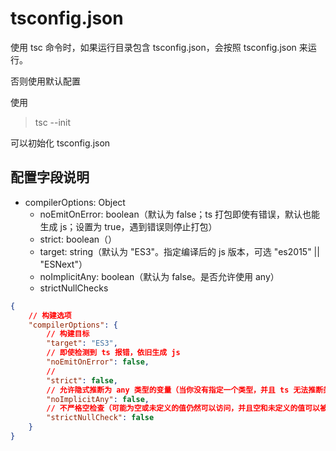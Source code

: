 # tsconfig.json

使用 tsc 命令时，如果运行目录包含 tsconfig.json，会按照 tsconfig.json 来运行。

否则使用默认配置

使用

> tsc --init

可以初始化 tsconfig.json


## 配置字段说明
- compilerOptions: Object
  - noEmitOnError: boolean（默认为 false；ts 打包即使有错误，默认也能生成 js；设置为 true，遇到错误则停止打包）
  - strict: boolean（）
  - target: string（默认为 "ES3"。指定编译后的 js 版本，可选 "es2015" || "ESNext"）
  - noImplicitAny: boolean（默认为 false。是否允许使用 any）
  - strictNullChecks


```json
{
    // 构建选项
    "compilerOptions": {
        // 构建目标
        "target": "ES3",
        // 即使检测到 ts 报错，依旧生成 js
        "noEmitOnError": false,
        // 
        "strict": false,
        // 允许隐式推断为 any 类型的变量（当你没有指定一个类型，并且 ts 无法推断类型时，会隐式推断为 any 类型）
        "noImplicitAny": false,
        // 不严格空检查（可能为空或未定义的值仍然可以访问，并且空和未定义的值可以被分配给 any 类型）
        "strictNullCheck": false
    }
}

```